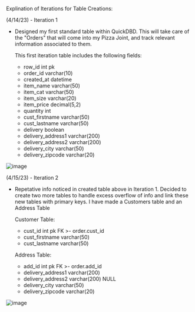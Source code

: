 Explination of Iterations for Table Creations: 

(4/14/23) - Iteration 1 
  - Designed my first standard table within QuickDBD. 
    This will take care of the "Orders" that will come into my Pizza Joint, and track relevant information associated to them.
    
    This first iteration table includes the following fields: 
    - row_id int pk
    - order_id varchar(10)
    - created_at datetime
    - item_name varchar(50)
    - item_cat varchar(50)
    - item_size varchar(20)
    - item_price decimal(5,2)
    - quantity int
    - cust_firstname varchar(50)
    - cust_lastname varchar(50)
    - delivery boolean
    - delivery_address1 varchar(200)
    - delivery_address2 varchar(200)
    - delivery_city varchar(50)
    - delivery_zipcode varchar(20)
 
 ![image](https://user-images.githubusercontent.com/69771935/232108605-08abbc19-51e5-4ecd-8594-58208b82be92.png)


(4/15/23) - Iteration 2
  - Repetative info noticed in created table above in Iteration 1.
    Decided to create two more tables to handle excess overflow of info and link these new tables with primary keys. 
    I have made a Customers table and an Address Table
    
    Customer Table: 
    - cust_id int pk FK >- order.cust_id
    - cust_firstname varchar(50)
    - cust_lastname varchar(50)
    
    Address Table: 
    - add_id int pk FK >- order.add_id
    - delivery_address1 varchar(200)
    - delivery_address2 varchar(200) NULL
    - delivery_city varchar(50)
    - delivery_zipcode varchar(20)
    
 ![image](https://user-images.githubusercontent.com/69771935/232240490-567256e3-2748-4a75-b0f2-273f5c1088a7.png)
